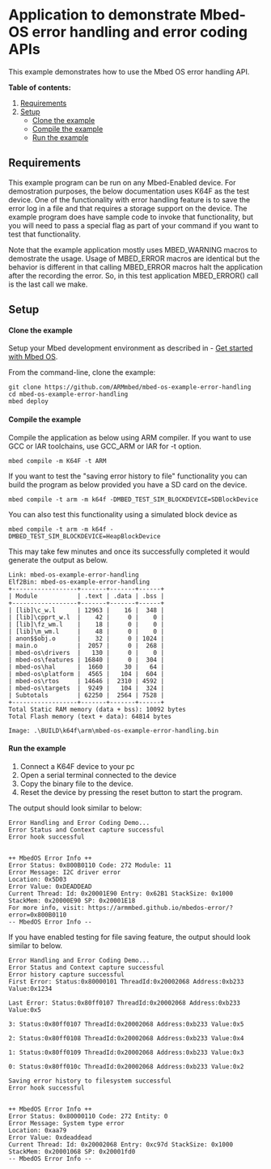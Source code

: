 # Application to demonstrate Mbed-OS error handling and error coding APIs

This example demonstrates how to use the Mbed OS error handling API.

**Table of contents:**

1. [Requirements](#requirements)
1. [Setup](#setup)
   - [Clone the example](#import-the-example)
   - [Compile the example](#compile-the-example)
   - [Run the example](#run-the-example)

## Requirements

This example program can be run on any Mbed-Enabled device. For demostration purposes, the below documentation uses K64F as the test device. 
One of the functionality with error handling feature is to save the error log in a file and that requires a storage support on the device. 
The example program does have sample code to invoke that functionality, but you will need to pass a special flag as part of your command if 
you want to test that functionality.

Note that the example application mostly uses MBED_WARNING macros to demostrate the usage. Usage of MBED_ERROR macros are identical but the behavior is 
different in that calling MBED_ERROR macros halt the application after the recording the error. So, in this test application MBED_ERROR() call 
is the last call we make.

## Setup

#### Clone the example

Setup your Mbed development environment as described in - [Get started with Mbed OS](https://os.mbed.com/docs/latest/tutorials/your-first-program.html).

From the command-line, clone the example:

```
git clone https://github.com/ARMmbed/mbed-os-example-error-handling
cd mbed-os-example-error-handling
mbed deploy
```

#### Compile the example

Compile the application as below using ARM compiler. If you want to use GCC or IAR toolchains, use GCC_ARM or IAR for -t option.

```
mbed compile -m K64F -t ARM
```
If you want to test the "saving error history to file" functionality you can build the program as below provided you have a SD card on the device.
```
mbed compile -t arm -m k64f -DMBED_TEST_SIM_BLOCKDEVICE=SDBlockDevice
```
You can also test this functionality using a simulated block device as 
```
mbed compile -t arm -m k64f -DMBED_TEST_SIM_BLOCKDEVICE=HeapBlockDevice
```

This may take few minutes and once its successfully completed it would generate the output as below.

```
Link: mbed-os-example-error-handling
Elf2Bin: mbed-os-example-error-handling
+------------------+-------+-------+------+
| Module           | .text | .data | .bss |
+------------------+-------+-------+------+
| [lib]\c_w.l      | 12963 |    16 |  348 |
| [lib]\cpprt_w.l  |    42 |     0 |    0 |
| [lib]\fz_wm.l    |    18 |     0 |    0 |
| [lib]\m_wm.l     |    48 |     0 |    0 |
| anon$$obj.o      |    32 |     0 | 1024 |
| main.o           |  2057 |     0 |  268 |
| mbed-os\drivers  |   130 |     0 |    0 |
| mbed-os\features | 16840 |     0 |  304 |
| mbed-os\hal      |  1660 |    30 |   64 |
| mbed-os\platform |  4565 |   104 |  604 |
| mbed-os\rtos     | 14646 |  2310 | 4592 |
| mbed-os\targets  |  9249 |   104 |  324 |
| Subtotals        | 62250 |  2564 | 7528 |
+------------------+-------+-------+------+
Total Static RAM memory (data + bss): 10092 bytes
Total Flash memory (text + data): 64814 bytes

Image: .\BUILD\k64f\arm\mbed-os-example-error-handling.bin
```

#### Run the example

1. Connect a K64F device to your pc
1. Open a serial terminal connected to the device
1. Copy the binary file to the device.
1. Reset the device by pressing the reset button to start the program.

The output should look similar to below:

```
Error Handling and Error Coding Demo...
Error Status and Context capture successful
Error hook successful


++ MbedOS Error Info ++
Error Status: 0x800B0110 Code: 272 Module: 11
Error Message: I2C driver error
Location: 0x5D03
Error Value: 0xDEADDEAD
Current Thread: Id: 0x20001E90 Entry: 0x62B1 StackSize: 0x1000 StackMem: 0x20000E90 SP: 0x20001E18
For more info, visit: https://armmbed.github.io/mbedos-error/?error=0x800B0110
-- MbedOS Error Info --
```

If you have enabled testing for file saving feature, the output should look similar to below.
```
Error Handling and Error Coding Demo...
Error Status and Context capture successful
Error history capture successful
First Error: Status:0x80000101 ThreadId:0x20002068 Address:0xb233 Value:0x1234

Last Error: Status:0x80ff0107 ThreadId:0x20002068 Address:0xb233 Value:0x5

3: Status:0x80ff0107 ThreadId:0x20002068 Address:0xb233 Value:0x5

2: Status:0x80ff0108 ThreadId:0x20002068 Address:0xb233 Value:0x4

1: Status:0x80ff0109 ThreadId:0x20002068 Address:0xb233 Value:0x3

0: Status:0x80ff010c ThreadId:0x20002068 Address:0xb233 Value:0x2

Saving error history to filesystem successful
Error hook successful


++ MbedOS Error Info ++
Error Status: 0x80000110 Code: 272 Entity: 0
Error Message: System type error
Location: 0xaa79
Error Value: 0xdeaddead
Current Thread: Id: 0x20002068 Entry: 0xc97d StackSize: 0x1000 StackMem: 0x20001068 SP: 0x20001fd0
-- MbedOS Error Info --
```

